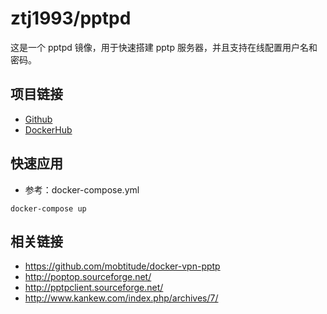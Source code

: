 # ztj1993/pptpd

这是一个 pptpd 镜像，用于快速搭建 pptp 服务器，并且支持在线配置用户名和密码。

## 项目链接
- [Github](https://github.com/ztj1993/docker-pptpd)
- [DockerHub](https://hub.docker.com/r/ztj1993/webproc)

## 快速应用
- 参考：docker-compose.yml
```
docker-compose up
```

## 相关链接
- https://github.com/mobtitude/docker-vpn-pptp
- http://poptop.sourceforge.net/
- http://pptpclient.sourceforge.net/
- http://www.kankew.com/index.php/archives/7/
